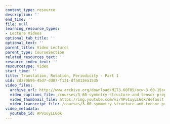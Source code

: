```yaml
---
content_type: resource
description: ''
end_time: ''
file: null
learning_resource_types:
- Lecture Videos
optional_tab_title: ''
optional_text: ''
parent_title: Video Lectures
parent_type: CourseSection
related_resources_text: ''
resource_index_text: ''
resourcetype: Video
start_time: ''
title: Translation, Rotation, Periodicity - Part 1
uid: cd270b96-45d7-dd07-f131-dfa813ea1535
video_files:
  archive_url: http://www.archive.org/download/MIT3.60F05/ocw-3.60-15sep2005-part1-220k.mp4
  video_captions_file: /courses/3-60-symmetry-structure-and-tensor-properties-of-materials-fall-2005/dade6fe06a915bf8af602a1fb0707dbb_APv1uyLL6ok.vtt
  video_thumbnail_file: https://img.youtube.com/vi/APv1uyLL6ok/default.jpg
  video_transcript_file: /courses/3-60-symmetry-structure-and-tensor-properties-of-materials-fall-2005/7a539daff3b1350acc78f058ad32e1b3_APv1uyLL6ok.pdf
video_metadata:
  youtube_id: APv1uyLL6ok
---
```

